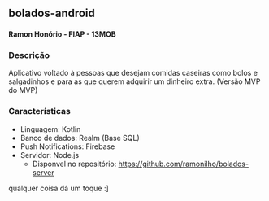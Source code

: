 ## bolados-android 
#### Ramon Honório - FIAP - 13MOB

### Descrição
Aplicativo voltado à pessoas que desejam comidas caseiras como bolos e salgadinhos e para as que querem adquirir um dinheiro extra. (Versão MVP do MVP)

### Características
- Linguagem: Kotlin
- Banco de dados: Realm (Base SQL)
- Push Notifications: Firebase
- Servidor: Node.js 
    - Disponvel no repositório: https://github.com/ramonilho/bolados-server

qualquer coisa dá um toque :]
